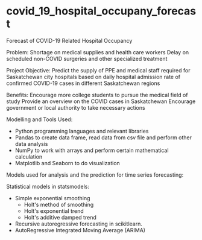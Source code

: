 # covid_19_hospital_occupany_forecast
Forecast of COVID-19 Related Hospital Occupancy


Problem:
Shortage on medical supplies and health care workers
Delay on scheduled non-COVID surgeries and other specialized treatment

Project Objective:
Predict the supply of PPE and medical staff required for Saskatchewan city hospitals based on daily hospital admission rate of confirmed COVID-19 cases in different Saskatchewan regions

Benefits:
Encourage more college students to pursue the medical field of study
Provide an overview on the COVID cases in Saskatchewan
Encourage government or local authority to take necessary actions

Modelling and Tools Used:
* Python programming languages and relevant libraries
* Pandas to create data frame, read data from csv file and perform other data analysis
* NumPy to work with arrays and perform certain mathematical calculation
* Matplotlib and Seaborn to do visualization

Models used for analysis and the prediction for time series forecasting:

Statistical models in statsmodels:
* Simple exponential smoothing
  * Holt's method of smoothing
  * Holt's exponential trend 
  * Holt's additive damped trend
* Recursive autoregressive forecasting in scikitlearn.
* AutoRegressive Integrated Moving Average (ARIMA)

